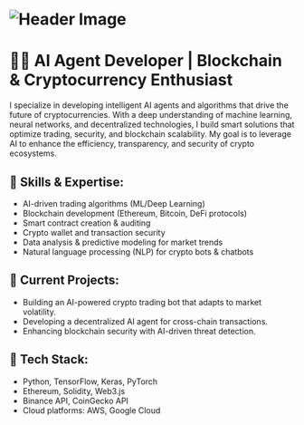 # ![Header Image](https://i.postimg.cc/1z7N5hQf/header-github.png)
# 👨‍💻 **AI Agent Developer | Blockchain & Cryptocurrency Enthusiast**

I specialize in developing intelligent AI agents and algorithms that drive the future of cryptocurrencies. With a deep understanding of machine learning, neural networks, and decentralized technologies, I build smart solutions that optimize trading, security, and blockchain scalability. My goal is to leverage AI to enhance the efficiency, transparency, and security of crypto ecosystems.

## 🔹 **Skills & Expertise:**
- AI-driven trading algorithms (ML/Deep Learning)
- Blockchain development (Ethereum, Bitcoin, DeFi protocols)
- Smart contract creation & auditing
- Crypto wallet and transaction security
- Data analysis & predictive modeling for market trends
- Natural language processing (NLP) for crypto bots & chatbots

## 🔹 **Current Projects:**
- Building an AI-powered crypto trading bot that adapts to market volatility.
- Developing a decentralized AI agent for cross-chain transactions.
- Enhancing blockchain security with AI-driven threat detection.

## 🔹 **Tech Stack:**
- Python, TensorFlow, Keras, PyTorch
- Ethereum, Solidity, Web3.js
- Binance API, CoinGecko API
- Cloud platforms: AWS, Google Cloud

